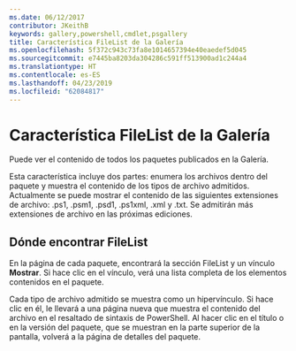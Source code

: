 ```yaml
---
ms.date: 06/12/2017
contributor: JKeithB
keywords: gallery,powershell,cmdlet,psgallery
title: Característica FileList de la Galería
ms.openlocfilehash: 5f372c943c73fa8e1014657394e40eaedef5d045
ms.sourcegitcommit: e7445ba8203da304286c591ff513900ad1c244a4
ms.translationtype: HT
ms.contentlocale: es-ES
ms.lasthandoff: 04/23/2019
ms.locfileid: "62084817"
---
```

# <a name="filelist-feature-in-the-gallery"></a>Característica FileList de la Galería

Puede ver el contenido de todos los paquetes publicados en la Galería.

Esta característica incluye dos partes: enumera los archivos dentro del paquete y muestra el contenido de los tipos de archivo admitidos. Actualmente se puede mostrar el contenido de las siguientes extensiones de archivo: .ps1, .psm1, .psd1, .ps1xml, .xml y .txt. Se admitirán más extensiones de archivo en las próximas ediciones.

## <a name="where-to-find-filelist"></a>Dónde encontrar FileList

En la página de cada paquete, encontrará la sección FileList y un vínculo **Mostrar**. Si hace clic en el vínculo, verá una lista completa de los elementos contenidos en el paquete.

Cada tipo de archivo admitido se muestra como un hipervínculo. Si hace clic en él, le llevará a una página nueva que muestra el contenido del archivo en el resaltado de sintaxis de PowerShell. Al hacer clic en el título o en la versión del paquete, que se muestran en la parte superior de la pantalla, volverá a la página de detalles del paquete.
